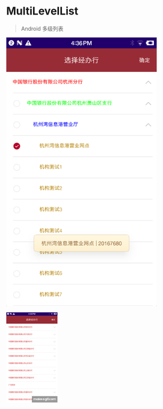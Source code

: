 # MultiLevelList

>Android 多级列表

<img src="https://github.com/pengchunliang/MultiLevelList/blob/master/pictures/5.png" width="400px">

![MultiLevelList](/screen.gif)
